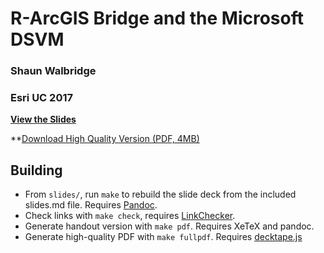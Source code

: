R-ArcGIS Bridge and the Microsoft DSVM
======================================

### Shaun Walbridge
### Esri UC 2017

**[View the Slides](https://4326.us/esri/r-ms-uc-2017/)**

**[Download High Quality Version (PDF, 4MB)](https://4326.us/esri/r-ms-uc-2017/uc-2017-r-demo-full.pdf)

Building
--------

 - From `slides/`, run `make` to rebuild the slide deck from the included slides.md file. Requires [Pandoc](http://johnmacfarlane.net/pandoc/).
 - Check links with `make check`, requires [LinkChecker](https://pypi.python.org/pypi/LinkChecker).
 - Generate handout version with `make pdf`. Requires XeTeX and pandoc.
 - Generate high-quality PDF with `make fullpdf`. Requires [decktape.js](https://github.com/astefanutti/decktape)
